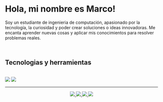 

<h1> 
  Hola, mi nombre es Marco!
</h1>

<p>
 Soy un estudiante de ingenieria de computación, apasionado por la tecnología, la curiosidad y poder crear soluciones o ideas innovadoras. Me encanta aprender nuevas cosas y aplicar mis conocimientos para resolver problemas reales.
</p>

<br/>

<!--<div align="left">
 
 🔭 Estoy trabajando en **a chat app**
 
 🌱 Estoy aprendiendo ****

 💬 Puedes preguntarme sobre **Node.js, React, Firebase, MongoDB... or anything [aquí](https://github.com/madfp/madfp/issues)**

 ⚡ Un dato curioso **Game of Thrones Night's Watch cloaks are made from Ikea rugs**
 
 </div>-->
 
<h2>Tecnologias y herramientas</h2>
<br/>
<div>
    <img src="https://skillicons.dev/icons?i=react,nextjs,html,css,github,tailwind,git,vscode" />
    <img src="https://skillicons.dev/icons?i=nodejs,python,javascript,typescript,docker" /><br>
</div>
<hr/>
<div align="center"> 
  <a href="mailto:marcoantoniodfp@gmail.com">
    <img src="https://img.shields.io/badge/Gmail-D14836?style=for-the-badge&logo=gmail&logoColor=white" />
  </a>
  <a href="https://linkedin.com/in/marco-de-freitas" target="_blank">
    <img src="https://img.shields.io/badge/LinkedIn-0077B5?style=for-the-badge&logo=linkedin&logoColor=white"  />
  </a>
  <a href="https://github.com/madfp" target="_blank">
     <img src="https://img.shields.io/badge/Portfolio-FF5722?style=for-the-badge&logo=todoist&logoColor=white" />
  </a>
  <a href="https://instagram.com/maarco_04" target="_blank">
     <img src="https://img.shields.io/badge/Instagram-E4405F?style=for-the-badge&logo=instagram&logoColor=white" />
  </a>
</div>
